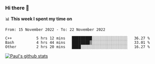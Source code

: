 ### Hi there 👋

📊 **This week I spent my time on**
<!--START_SECTION:waka-->

```text
From: 15 November 2022 - To: 22 November 2022

C++           5 hrs 12 mins   █████████░░░░░░░░░░░░░░░░   36.27 %
Bash          4 hrs 44 mins   ████████▒░░░░░░░░░░░░░░░░   33.01 %
Other         2 hrs 20 mins   ████░░░░░░░░░░░░░░░░░░░░░   16.27 %
```

<!--END_SECTION:waka-->


[![Paul's github stats](https://github-readme-stats.vercel.app/api?username=mickeyouyou&theme=dracula&show_icons=true)](https://github.com/anuraghazra/github-readme-stats)
